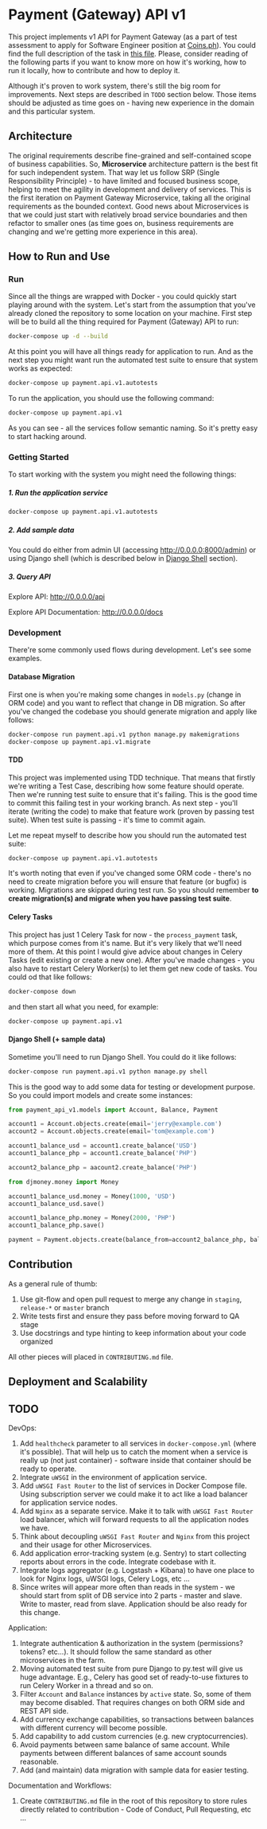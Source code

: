 Payment (Gateway) API v1
========================

This project implements v1 API for Payment Gateway (as a part of test assessment to apply for Software Engineer position
at [Coins.ph](https://coins.ph/)). You could find the full description of the task in [this file](https://drive.google.com/file/d/1qGMij-Nil1j0iw7khwjzpTmTl6mKlk47/view?usp=sharing).
Please, consider reading of the following parts if you want to know more on how it's working, how to run it locally,
how to contribute and how to deploy it.

Although it's proven to work system, there's still the big room for improvements. Next steps are described in `TODO`
section below. Those items should be adjusted as time goes on - having new experience in the domain and this particular
system.

Architecture
------------

The original requirements describe fine-grained and self-contained scope of business capabilities. So, **Microservice**
architecture pattern is the best fit for such independent system. That way let us follow SRP (Single Responsibility
Principle) - to have limited and focused business scope, helping to meet the agility in development and delivery of
services. This is the first iteration on Payment Gateway Microservice, taking all the original requirements as the
bounded context. Good news about Microservices is that we could just start with relatively broad service boundaries
and then refactor to smaller ones (as time goes on, business requirements are changing and we're getting more 
experience in this area).




How to Run and Use
------------------

### Run

Since all the things are wrapped with Docker - you could quickly start playing around with the system. Let's start from
the assumption that you've already cloned the repository to some location on your machine. First step will be to build
all the thing required for Payment (Gateway) API to run:

```bash
docker-compose up -d --build
```

At this point you will have all things ready for application to run. And as the next step you might want run the 
automated test suite to ensure that system works as expected:

```bash
docker-compose up payment.api.v1.autotests
```

To run the application, you should use the following command:

```bash
docker-compose up payment.api.v1
```

As you can see - all the services follow semantic naming. So it's pretty easy to start hacking around.

### Getting Started

To start working with the system you might need the following things:

##### 1. Run the application service

```bash
docker-compose up payment.api.v1.autotests
```

##### 2. Add sample data

You could do either from admin UI (accessing http://0.0.0.0:8000/admin) or using Django shell
(which is described below in [Django Shell](#django-shell--sample-data) section).

##### 3. Query API

Explore API: http://0.0.0.0/api

Explore API Documentation: http://0.0.0.0/docs

### Development

There're some commonly used flows during development. Let's see some examples.

#### Database Migration

First one is when you're making some changes in `models.py` (change in ORM code) and you want to reflect that change
in DB migration. So after you've changed the codebase you should generate migration and apply like follows:

```bash
docker-compose run payment.api.v1 python manage.py makemigrations
docker-compose up payment.api.v1.migrate
```

#### TDD

This project was implemented using TDD technique. That means that firstly we're writing a Test Case, describing how
some feature should operate. Then we're running test suite to ensure that it's failing. This is the good time to commit
this failing test in your working branch. As next step - you'll iterate (writing the code) to make that feature work
(proven by passing test suite). When test suite is passing - it's time to commit again.

Let me repeat myself to describe how you should run the automated test suite:

```bash
docker-compose up payment.api.v1.autotests
```

It's worth noting that even if you've changed some ORM code - there's no need to create migration before you will ensure
that feature (or bugfix) is working. Migrations are skipped during test run. So you should remember **to create migration(s)
and migrate when you have passing test suite**.

#### Celery Tasks

This project has just 1 Celery Task for now - the `process_payment` task, which purpose comes from it's name. But it's
very likely that we'll need more of them. At this point I would give advice about changes in Celery Tasks (edit existing
or create a new one). After you've made changes - you also have to restart Celery Worker(s) to let them get new code of
tasks. You could od that like follows:

```bash
docker-compose down
```

and then start all what you need, for example:

```bash
docker-compose up payment.api.v1
```

#### Django Shell (+ sample data)

Sometime you'll need to run Django Shell. You could do it like follows:

```bash
docker-compose run payment.api.v1 python manage.py shell
```

This is the good way to add some data for testing or development purpose. So you could import models and create some
instances:

```python
from payment_api_v1.models import Account, Balance, Payment

account1 = Account.objects.create(email='jerry@example.com')
account2 = Account.objects.create(email='tom@example.com')

account1_balance_usd = account1.create_balance('USD') 
account1_balance_php = account1.create_balance('PHP')

account2_balance_php = aacount2.create_balance('PHP')

from djmoney.money import Money

account1_balance_usd.money = Money(1000, 'USD')
account1_balance_usd.save()

account1_balance_php.money = Money(2000, 'PHP')
account1_balance_php.save()

payment = Payment.objects.create(balance_from=account2_balance_php, balance_to=account2_balance_php, money=Money(100, 'PHP'))
```

Contribution
------------

As a general rule of thumb:

1. Use git-flow and open pull request to merge any change in `staging`, `release-*` or `master` branch
2. Write tests first and ensure they pass before moving forward to QA stage
3. Use docstrings and type hinting to keep information about your code organized

All other pieces will placed in `CONTRIBUTING.md` file.

Deployment and Scalability
--------------------------



TODO
----

DevOps:

1. Add `healthcheck` parameter to all services in `docker-compose.yml` (where it's possible). That will help us to
catch the moment when a service is really up (not just container) - software inside that container should be ready
to operate.
2. Integrate `uWSGI` in the environment of application service.
3. Add `uWSGI Fast Router` to the list of services in Docker Compose file. Using subscription server we could make it
to act like a load balancer for application service nodes.
4. Add `Nginx` as a separate service. Make it to talk with `uWSGI Fast Router` load balancer, which will forward
requests to all the application nodes we have.
5. Think about decoupling `uWSGI Fast Router` and `Nginx` from this project and their usage for other Microservices.
6. Add application error-tracking system (e.g. Sentry) to start collecting reports about errors in the code. Integrate
codebase with it.
7. Integrate logs aggregator (e.g. Logstash + Kibana) to have one place to look for Nginx logs, uWSGI logs, Celery Logs,
etc ...
8. Since writes will appear more often than reads in the system - we should start from split of DB service into 2 parts - 
master and slave. Write to master, read from slave. Application should be also ready for this change.

Application:

1. Integrate authentication & authorization in the system (permissions? tokens? etc...). It should follow the same standard
as other microservices in the farm.
2. Moving automated test suite from pure Django to py.test will give us huge advantage. E.g., Celery has good set of
ready-to-use fixtures to run Celery Worker in a thread and so on.
3. Filter `Account` and `Balance` instances by `active` state. So, some of them may become disabled. That requires changes
on both ORM side and REST API side.
4. Add currency exchange capabilities, so transactions between balances with different currency will become possible.
5. Add capability to add custom currencies (e.g. new cryptocurrencies).
6. Avoid payments between same balance of same account. While payments between different balances of same
account sounds reasonable.
7. Add (and maintain) data migration with sample data for easier testing.

Documentation and Workflows:

1. Create `CONTRIBUTING.md` file in the root of this repository to store rules directly related
to contribution - Code of Conduct, Pull Requesting, etc ...